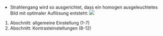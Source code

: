 - Strahlengang wird so ausgerichtet, dass ein homogen ausgeleuchtetes Bild mit optimaler Auflösung entsteht:
![](Pasted%20image%2020241008115855.png)
1. Abschnitt: allgemeine Einstellung (1-7)
2. Abschnitt: Kontrasteinstellungen (8-12)